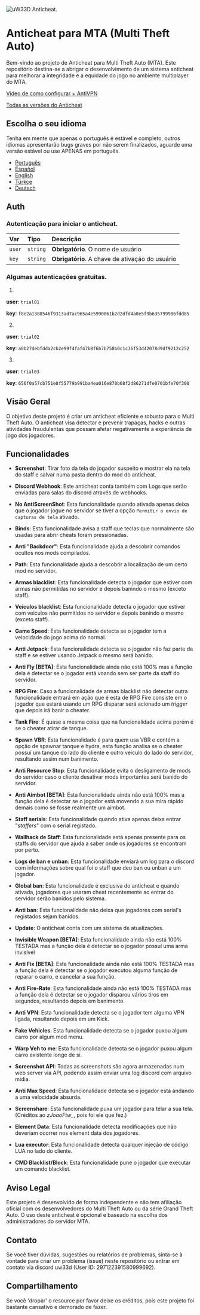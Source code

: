 ![uW33D Anticheat.](https://cdn.discordapp.com/attachments/1110700176361918545/1137505212903456808/AC.png "Anticheat")

# **Anticheat para MTA (Multi Theft Auto)**

Bem-vindo ao projeto de Anticheat para Multi Theft Auto (MTA). Este repositório destina-se a abrigar o desenvolvimento de um sistema anticheat para melhorar a integridade e a equidade do jogo no ambiente multiplayer do MTA.

[Video de como configurar + AntiVPN](https://youtu.be/XuNNihYl7KE)

[Todas as versões do Anticheat](https://github.com/ruip005/mta_anticheat/releases)

## Escolha o seu idioma
Tenha em mente que apenas o português é estável e completo, outros idiomas apresentarão bugs graves por não serem finalizados, aguarde uma versão estável ou use APENAS em português.  
  
 * [Português](https://github.com/ruip005/mta_anticheat/blob/main/readme/pt/README.md)   
 * [Español](https://github.com/ruip005/mta_anticheat/blob/main/readme/es/README.md)  
 * [English](https://github.com/ruip005/mta_anticheat/blob/main/readme/en/README.md)
 * [Türkçe](https://github.com/ruip005/mta_anticheat/blob/main/readme/tr/README.md)  
 * [Deutsch](https://github.com/ruip005/mta_anticheat/blob/main/readme/de/README.md) 

## Auth

### Autenticação para iniciar o anticheat.

| Var   | Tipo       | Descrição                           |
| :---------- | :--------- | :---------------------------------- |
| `user` | `string` | **Obrigatório**. O nome de usuário |
| `key` | `string` | **Obrigatório**. A chave de ativação do usuário |


### Algumas autenticações gratuitas.

1.
**user**: `trial01`

**key**: `f8e2a1388546f9313ad7ac965a4e5990061b2d2dfd4a0e5f9b635799986fdd85`

2.
**user**: `trial02`

**key**: `a0b27debfdda2cb2e99f4faf47b8f6b7b758b0c1c36f53d42078d9df9212c252`

3.
**user**: `trial03`

**key**: `656f0a57cb751e8f55779b991ba4ea016e870b68f2d86271dfe0701bfe70f300`

 
## Visão Geral

O objetivo deste projeto é criar um anticheat eficiente e robusto para o Multi Theft Auto. O anticheat visa detectar e prevenir trapaças, hacks e outras atividades fraudulentas que possam afetar negativamente a experiência de jogo dos jogadores.

## Funcionalidades

- **Screenshot**: Tirar foto da tela do jogador suspeito e mostrar ela na tela do staff e salvar numa pasta dentro do mod do anticheat.

- **Discord Webhook**: Este anticheat conta também com Logs que serão enviadas para salas do discord através de webhooks.

- **No AntiScreenShot**: Esta funcionalidade quando ativada apenas deixa que o jogador jogue no servidor se tiver a opção `Permitir o envio de capturas de tela` ativado.

- **Binds**: Esta funcionalidade avisa a staff que teclas que normalmente são usadas para abrir cheats foram pressionadas.

- **Anti "Backdoor"**: Esta funcionalidade ajuda a descobrir comandos ocultos nos mods compilados.

- **Path**: Esta funcionalidade ajuda a descobrir a localização de um certo mod no servidor.

- **Armas blacklist**: Esta funcionalidade detecta o jogador que estiver com armas não permitidas no servidor e depois banindo o mesmo (exceto staff).

- **Veiculos blacklist**: Esta funcionalidade detecta o jogador que estiver com veiculos não permitidos no servidor e depois banindo o mesmo (exceto staff).

- **Game Speed**: Esta funcionalidade detecta se o jogador tem a velocidade do jogo acima do normal.

- **Anti Jetpack**: Esta funcionalidade detecta se o jogador não faz parte da staff e se estiver usando Jetpack o mesmo será banido.

- **Anti Fly [BETA]**: Esta funcionalidade ainda não está 100% mas a função dela é detectar se o jogador está voando sem ser parte da staff do servidor.

- **RPG Fire**: Caso a funcionalidade de armas blacklist não detectar outra funcionalidade entrará em ação que é esta de RPG Fire consiste em o jogador que estará usando um RPG disparar será acionado um *trigger* que depois irá banir o cheater.

- **Tank Fire**: É quase a mesma coisa que na funcionalidade acima porém é se o cheater atirar de tanque.

- **Spawn VBR**: Esta funcionalidade é para quem usa VBR e contém a opção de spawnar tanque e hydra, esta função analisa se o cheater possuí um tanque do lado do cliente e outro veiculo do lado do servidor, resultando assim num banimento.

- **Anti Resource Stop**: Esta funcionalidade evita o desligamento de mods do servidor caso o cliente desativar mods importantes será banido do servidor.

- **Anti Aimbot [BETA]**: Esta funcionalidade ainda não está 100% mas a função dela é detectar se o jogador está movendo a sua mira rápido demais como se fosse realmente um aimbot.

- **Staff serials**: Esta funcionalidade quando ativa apenas deixa entrar "*staffers*" com o serial registado.

- **Wallhack de Staff**: Esta funcionalidade está apenas presente para os staffs do servidor que ajuda a saber onde os jogadores se encontram por perto.

- **Logs de ban e unban**: Esta funcionalidade enviará um log para o discord com informações sobre qual foi o staff que deu ban ou unban a um jogador.

- **Global ban**: Esta funcionalidade é exclusiva do anticheat e quando ativada, jogadores que usaram cheat recentemente ao entrar do servidor serão banidos pelo sistema.

- **Anti ban**: Esta funcionalidade não deixa que jogadores com serial's registados sejam banidos.

- **Update**: O anticheat conta com um sistema de atualizações.

- **Invisible Weapon [BETA]**: Esta funcionalidade ainda não está 100% TESTADA mas a função dela é detectar se o jogador possuí uma arma invisível 

- **Anti Fix [BETA]**: Esta funcionalidade ainda não está 100% TESTADA mas a função dela é detectar se o jogador executou alguma função de reparar o carro, e cancelar a sua função.

- **Anti Fire-Rate**: Esta funcionalidade ainda não está 100% TESTADA mas a função dela é detectar se o jogador disparou vários tiros em segundos, resultando depois em banimento.

- **Anti VPN**: Esta funcionalidade detecta se o jogador tem alguma VPN ligada, resultando depois em um Kick.

- **Fake Vehicles**: Esta funcionalidade detecta se o jogador puxou algum carro por algum mod menu.

- **Warp Veh to me**: Esta funcionalidade detecta se o jogador puxou algum carro existente longe de si.

- **Screenshot API**: Todas as screenshots são agora armazenadas num web server via API, podendo assim enviar uma log discord com arquivo midia.

- **Anti Max Speed**: Esta funcionalidade detecta se o jogador está andando a uma velocidade absurda.

- **Screenshare**: Esta funcionalidade puxa um jogador para telar a sua tela. (Créditos ao *zJoaoFtw_*, pois foi ele que fez.)

- **Element Data**: Esta funcionalidade detecta modificaçóes que não deveriam ocorrer nos element data dos jogadores.

- **Lua executor**: Esta funcionalidade detecta qualquer injeção de código LUA no lado do cliente.

- **CMD Blacklist/Block**: Esta funcionalidade pune o jogador que executar um comando blacklist.
  
## Aviso Legal

Este projeto é desenvolvido de forma independente e não tem afiliação oficial com os desenvolvedores do Multi Theft Auto ou da série Grand Theft Auto. O uso deste anticheat é opcional e baseado na escolha dos administradores do servidor MTA.

## Contato

Se você tiver dúvidas, sugestões ou relatórios de problemas, sinta-se à vontade para criar um problema (issue) neste repositório ou entrar em contato via discord uw33d (User ID: 297122391580999692).

## Compartilhamento

Se você 'dropar' o resource por favor deixe os créditos, pois este projeto foi bastante cansativo e demorado de fazer.
